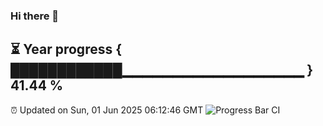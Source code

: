 ### Hi there 👋
⏳ Year progress { ████████████▁▁▁▁▁▁▁▁▁▁▁▁▁▁▁▁▁▁ } 41.44 %
---
⏰ Updated on Sun, 01 Jun 2025 06:12:46 GMT
![Progress Bar CI](https://github.com/Moyi321/Moyi321/workflows/Progress%20Bar%20CI/badge.svg)
